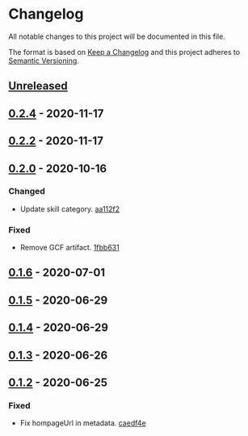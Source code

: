 # Changelog

All notable changes to this project will be documented in this file.

The format is based on [Keep a Changelog](http://keepachangelog.com/)
and this project adheres to [Semantic Versioning](http://semver.org/).

## [Unreleased](https://github.com/atomist-skills/clj-kondo-skill/compare/0.2.4...HEAD)

## [0.2.4](https://github.com/atomist-skills/clj-kondo-skill/compare/0.2.2...0.2.4) - 2020-11-17

## [0.2.2](https://github.com/atomist-skills/clj-kondo-skill/compare/0.2.0...0.2.2) - 2020-11-17

## [0.2.0](https://github.com/atomist-skills/clj-kondo-skill/compare/0.1.6...0.2.0) - 2020-10-16

### Changed

-   Update skill category. [aa112f2](https://github.com/atomist-skills/clj-kondo-skill/commit/aa112f29da63846b18f82074d8e2a6a9fbb8235e)

### Fixed

-   Remove GCF artifact. [1fbb631](https://github.com/atomist-skills/clj-kondo-skill/commit/1fbb631a16866846d16810340f11ca5a4785936d)

## [0.1.6](https://github.com/atomist-skills/clj-kondo-skill/compare/0.1.5...0.1.6) - 2020-07-01

## [0.1.5](https://github.com/atomist-skills/clj-kondo-skill/compare/0.1.4...0.1.5) - 2020-06-29

## [0.1.4](https://github.com/atomist-skills/clj-kondo-skill/compare/0.1.3...0.1.4) - 2020-06-29

## [0.1.3](https://github.com/atomist-skills/clj-kondo-skill/compare/0.1.2...0.1.3) - 2020-06-26

## [0.1.2](https://github.com/atomist-skills/clj-kondo-skill/tree/0.1.2) - 2020-06-25

### Fixed

-   Fix hompageUrl in metadata. [caedf4e](https://github.com/atomist-skills/clj-kondo-skill/commit/caedf4e5bd00ff12906eac42b956dae1cb1928ba)
